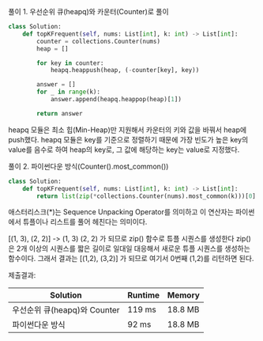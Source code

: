 풀이 1. 우선순위 큐(heapq)와 카운터(Counter)로 풀이

```py
class Solution:
    def topKFrequent(self, nums: List[int], k: int) -> List[int]:
        counter = collections.Counter(nums)
        heap = []

        for key in counter:
            heapq.heappush(heap, (-counter[key], key))

        answer = []
        for _ in range(k):
            answer.append(heapq.heappop(heap)[1])

        return answer
```

heapq 모듈은 최소 힙(Min-Heap)만 지원해서 카운터의 키와 값을 바꿔서 heap에 push했다.
heapq 모듈은 key를 기준으로 정렬하기 때문에 가장 빈도가 높은 key의 value를 음수로 하여
heap의 key로, 그 값에 해당하는 key는 value로 지정했다.

풀이 2. 파이썬다운 방식(Counter().most_common())

```py
class Solution:
    def topKFrequent(self, nums: List[int], k: int) -> List[int]:
        return list(zip(*collections.Counter(nums).most_common(k)))[0]
```

애스터리스크(\*)는 Sequence Unpacking Operator를 의미하고 이 연산자는 파이썬에서 튜플이나 리스트를 풀어 헤친다는 의미이다.

[(1, 3), (2, 2)] -> (1, 3) (2, 2) 가 되므로 zip() 함수로 튜플 시퀀스를 생성한다 zip()은 2개 이상의 시퀀스를 짧은 길이로 일대일 대응해서 새로운 튜플 시퀀스를 생성하는 함수이다. 그래서 결과는 [(1,2), (3,2)] 가 되므로 여기서 0번째 (1,2)를 리턴하면 된다.

제출결과:

| Solution                     | Runtime | Memory  |
| ---------------------------- | ------- | ------- |
| 우선순위 큐(heapq)와 Counter | 119 ms  | 18.8 MB |
| 파이썬다운 방식              | 92 ms   | 18.8 MB |
